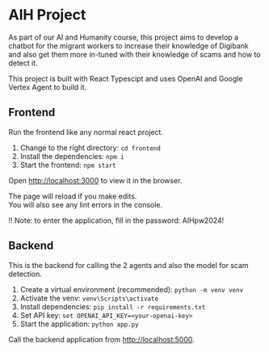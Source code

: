 # AIH Project
As part of our AI and Humanity course, this project aims to develop a chatbot for the migrant workers to increase their knowledge of Digibank and also get them more in-tuned with their knowledge of scams and how to detect it.

This project is built with React Typescipt and uses OpenAI and Google Vertex Agent to build it.

## Frontend
Run the frontend like any normal react project.

1. Change to the right directory: `cd frontend`
2. Install the dependencies: `npm i`
3. Start the frontend: `npm start`

Open [http://localhost:3000](http://localhost:3000) to view it in the browser.

The page will reload if you make edits.\
You will also see any lint errors in the console.

!! Note: to enter the application, fill in the password: AIHpw2024!

## Backend
This is the backend for calling the 2 agents and also the model for scam detection.

1. Create a virtual environment (recommended): `python -m venv venv`
2. Activate the venv: `venv\Scripts\activate`
3. Install dependencies: `pip install -r requirements.txt`
4. Set API key: `set OPENAI_API_KEY=<your-openai-key>`
5. Start the application: `python app.py`

Call the backend application from [http://localhost:5000](http://localhost:5000).
